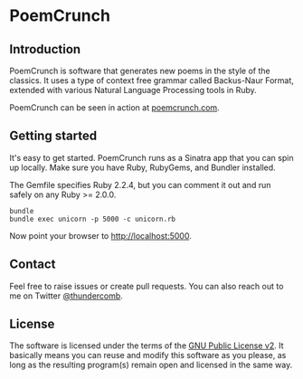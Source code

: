 # PoemCrunch

## Introduction

PoemCrunch is software that generates new poems in the style of the classics.  It uses a type of context free grammar called Backus-Naur Format, extended with various Natural Language Processing tools in Ruby.

PoemCrunch can be seen in action at [poemcrunch.com](http://poemcrunch.com).

## Getting started

It's easy to get started. PoemCrunch runs as a Sinatra app that you can spin up locally. Make sure you have Ruby, RubyGems, and Bundler installed.

The Gemfile specifies Ruby 2.2.4, but you can comment it out and run safely on any Ruby >= 2.0.0.

```
bundle
bundle exec unicorn -p 5000 -c unicorn.rb
```

Now point your browser to [http://localhost:5000](http://localhost:5000).

## Contact

Feel free to raise issues or create pull requests. You can also reach out to me on Twitter [@thundercomb](https://twitter.com/thundercomb). 

## License

The software is licensed under the terms of the [GNU Public License v2](http://github.com/thundercomb/poetrydb/LICENSE.txt). It basically means you can reuse and modify this software as you please, as long as the resulting program(s) remain open and licensed in the same way.
